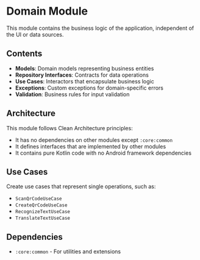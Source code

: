 # Domain Module

This module contains the business logic of the application, independent of the UI or data sources.

## Contents

- **Models**: Domain models representing business entities
- **Repository Interfaces**: Contracts for data operations
- **Use Cases**: Interactors that encapsulate business logic
- **Exceptions**: Custom exceptions for domain-specific errors
- **Validation**: Business rules for input validation

## Architecture

This module follows Clean Architecture principles:
- It has no dependencies on other modules except `:core:common`
- It defines interfaces that are implemented by other modules
- It contains pure Kotlin code with no Android framework dependencies

## Use Cases

Create use cases that represent single operations, such as:
- `ScanQrCodeUseCase`
- `CreateQrCodeUseCase`
- `RecognizeTextUseCase`
- `TranslateTextUseCase`

## Dependencies

- `:core:common` - For utilities and extensions